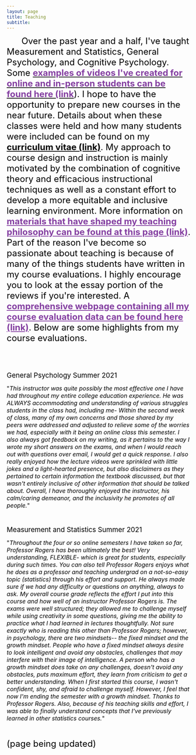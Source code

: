 ```yaml
---
layout: page
title: Teaching
subtitle: 
---
```

<p><span style="font-size: 18pt;"><span style="color: #000000;">&nbsp; &nbsp; &nbsp; Over the past year and a half, I've taught Measurement and Statistics, General Psychology, and Cognitive Psychology. Some <a class="inline_disabled" href="https://leeloew.github.io/videoexamples/" target="_blank" rel="noopener noreferrer"><span style="color: #843fa1;"><strong>examples of videos I've created for online and in-person students can be found here (link</strong></span></a>). I hope to have the opportunity to prepare new courses in the near future. Details about when these classes were held and how many students were included can be found on my <strong><a class="inline_disabled" style="color: #000000;" href="https://leeloew.github.io/CV/" target="_blank" rel="noopener noreferrer">curriculum vitae (link)</a></strong>. My approach to course design and instruction is mainly motivated by the combination of cognitive theory and efficacious instructional techniques as well as a constant effort to develop a more equitable and inclusive learning environment. More information on </span><strong><span style="color: #843fa1;"><a class="inline_disabled" style="color: #843fa1;" href="https://leeloew.github.io/teachinginfluences/" target="_blank" rel="noopener noreferrer">materials that have shaped my teaching philosophy can be found at this page (link)</a></span></strong><span style="color: #000000;">. </span><span style="color: #000000;">Part of the reason I've become so passionate about teaching is because of many of the things students have written in my course evaluations. I highly encourage you to look at the essay portion of the reviews if you're interested. A </span><strong><span style="color: #843fa1;"><a class="inline_disabled" style="color: #843fa1;" href="https://leeloew.github.io/CourseEvalsComplete/" target="_blank" rel="noopener noreferrer">comprehensive webpage containing all my course evaluation data can be found here (link)</a></span></strong><span style="color: #000000;">. Below are some highlights from my course evaluations.</span></span></p>
<p>&nbsp;</p>
<p>&nbsp;</p>
<p><span style="font-size: 14pt;"><span style="color: #000000;">General Psychology Summer 2021</span></span></p>
<p><span style="font-size: 12pt;"><span style="color: #000000;">"<em>This instructor was quite possibly the most effective one I have had throughout my entire college education experience. He was ALWAYS accommodating and understanding of various struggles students in the class had, including me- Within the second week of class, many of my own concerns and those shared by my peers were addressed and adjusted to relieve some of the worries we had, especially with it being an online class this semester. I also always got feedback on my writing, as it pertains to the way I wrote my short answers on the exams, and when I would reach out with questions over email, I would get a quick response. I also really enjoyed how the lecture videos were sprinkled with little jokes and a light-hearted presence, but also disclaimers as they pertained to certain information the textbook discussed, but that wasn't entirely inclusive of other information that should be talked about. Overall, I have thoroughly enjoyed the instructor, his calm/caring demeanor, and the inclusivity he promotes of all people.</em>"</span></span></p>
<p>&nbsp;</p>
<p><span style="font-size: 14pt;"><span style="color: #000000;">Measurement and Statistics Summer 2021</span></span></p>
<p><span style="font-size: 12pt;"><span style="color: #000000;">"<em>Throughout the four or so online semesters I have taken so far, Professor Rogers has been ultimately the best! Very understanding, FLEXIBLE- which is great for students, especially during such times. You can also tell Professor Rogers enjoys what he does as a professor and teaching undergrad on a not-so-easy topic (statistics) through his effort and support. He always made sure if we had any difficulty or questions on anything, always to ask. My overall course grade reflects the effort I put into this course and how well of an instructor Professor Rogers is. The exams were well structured; they allowed me to challenge myself while using creativity in some questions, giving me the ability to practice what I had learned in lectures thoughtfully. Not sure exactly who is reading this other than Professor Rogers; however, in psychology, there are two mindsets-- the fixed mindset and the growth mindset. People who have a fixed mindset always desire to look intelligent and avoid any obstacles, challenges that may interfere with their image of intelligence. A person who has a growth mindset does take on any challenges, doesn't avoid any obstacles, puts maximum effort, they learn from criticism to get a better understanding. When I first started this course, I wasn't confident, shy, and afraid to challenge myself. However, I feel that now I'm ending the semester with a growth mindset. Thanks to Professor Rogers. Also, because of his teaching skills and effort, I was able to finally understand concepts that I've previously learned in other statistics courses.</em>"</span></span></p>
<p>&nbsp;</p>
<p><span style="font-size: 18pt;"><span style="color: #000000;"><span>(page being updated)</span></span></span></p>